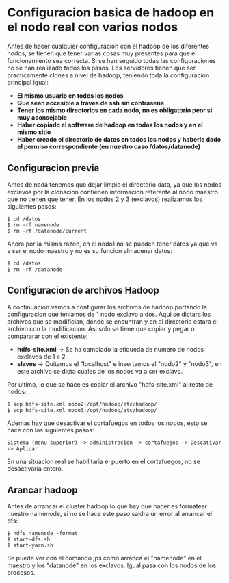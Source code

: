 # Configuracion basica de hadoop en el nodo real con varios nodos

Antes de hacer cualquier configuracion con el hadoop de los diferentes nodos, se tienen que tener varias cosas muy presentes para que el funcionamiento sea correcta. Si se han seguido todas las configuraciones no se han realizado todos los pasos. Los servidores tienen que ser practicamente clones a nivel de hadoop, teniendo toda la configuracion principal igual:

* **El mismo usuario en todos los nodos**
* **Que sean accesible a traves de ssh sin contraseña**
* **Tener los mismo directorios en cada nodo, no es obligatorio peor si muy aconsejable**
* **Haber copiado el software de hadoop en todos los nodos y en el mismo sitio**
* **Haber creado el directorio de datos en todos los nodos y haberle dado el permiso correspondiente (en nuestro caso /datos/datanode)**

## Configuracion previa

Antes de nada tenemos que dejar limpio el directorio data, ya que los nodos exclavos por la clonacion contienen informacion referente al nodo maestro que no tienen que tener.
En los nodos 2 y 3 (exclavos) realizamos los siguientes pasos:

    $ cd /datos
    $ rm -rf namenode
    $ rm -rf /datanode/current

Ahora por la misma razon, en el nodo1 no se pueden tener datos ya que va a ser el nodo maestro y no es su funcion almacenar datos:

    $ cd /datos
    $ rm -rf /datanode

## Configuracion de archivos Hadoop

A continuacion vamos a configurar los archivos de hadoop portando la configuracion que teniamos de 1 nodo exclavo a dos. Aqui se dictara los archivos que se modifician, donde se encuntran y en el directorio estara el archivo con la modificacion. Asi solo se tiene que copiar y pegar o compararar con el existente:

* **hdfs-site.xml** -> Se ha cambiado la etiqueda de numero de nodos exclavos de 1 a 2.
* **slaves** -> Quitamos el "localhost" e insertamos el "nodo2" y "nodo3", en este archivo se dicta cuales de los nodos va a ser exclavo.

Por ultimo, lo que se hace es copiar el archivo "hdfs-site.xml" al resto de nodos:

    $ scp hdfs-site.xml nodo2:/opt/hadoop/etc/hadoop/
    $ scp hdfs-site.xml nodo3:/opt/hadoop/etc/hadoop/

Ademas hay que desactivar el cortafuegos en todos los nodos, esto se hace con los siguientes pasos:

    Sistema (menu superior) -> administracion -> cortafuegos -> Descativar -> Aplicar

En una situacion real se habilitaria el puerto en el cortafuegos, no se desactivaria entero.

## Arancar hadoop

Antes de arrancar el cluster hadoop lo que hay que hacer es formatear nuestro namenode, si no se hace este paso saldra un error al arrancar el dfs:

    $ hdfs namenode -format
    $ start-dfs.sh
    $ start-yarn.sh

Se puede ver con el comando jps como arranca el "namenode" en el maestro y los "datanode" en los exclavos. Igual pasa con los nodos de los procesos.